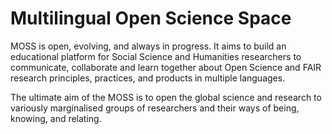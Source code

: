 # Multilingual Open Science Space

MOSS is open, evolving, and always in progress. It aims to build an educational platform for Social Science and Humanities researchers to communicate, collaborate and learn together about Open Science and FAIR research principles, practices, and products in multiple languages.

The ultimate aim of the MOSS is to open the global science and research to variously marginalised groups of researchers and their ways of being, knowing, and relating. 

